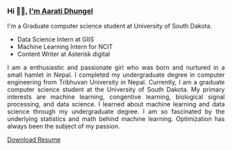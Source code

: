 ### Hi 👋🏽, [I'm Aarati Dhungel](https://dhungelaarati.com.np/)  
<div style="text-align: justify">
 
<p>
I'm a Graduate computer science student at University of South Dakota. 
<ul> 
<li>Data Science Intern at GIIS </li>
<li>Machine Learning Intern for NCIT </li>
<li>Content Writer at Asterisk digital</li>
</ul>
</p>
 
<p>
I am a enthusiastic and passionate girl who was born and nurtured in a small hamlet in Nepal. I completed my undergraduate degree in computer engineering from Tribhuvan University in Nepal. Currently, I am a graduate computer science student at the University of South Dakota. My primary interests are machine learning, congentive learning, biological signal processing, and data science. I learned about machine learning and data science through my undergraduate degree. I am so fascinated by the underlying statistics and math behind machine learning. Optimization has always been the subject of my passion.
 
</p>


 
</div>

[Download Resume](https://dhungelaarati.com.np/)  

 
